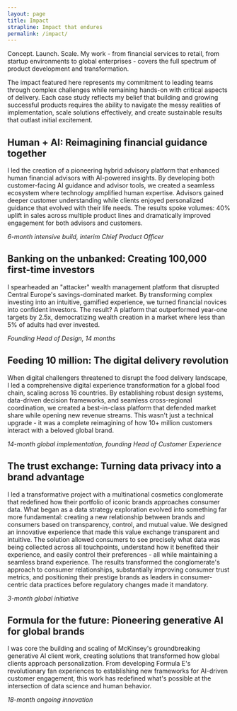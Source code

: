 ```yaml
---
layout: page
title: Impact
strapline: Impact that endures
permalink: /impact/
---
```


Concept. Launch. Scale. My work - from financial services to retail, from startup environments to global enterprises - covers the full spectrum of product development and transformation.

The impact featured here represents my commitment to leading teams through complex challenges while remaining hands-on with critical aspects of delivery. Each case study reflects my belief that building and growing successful products requires the ability to navigate the messy realities of implementation, scale solutions effectively, and create sustainable results that outlast initial excitement.

## Human + AI: Reimagining financial guidance together

I led the creation of a pioneering hybrid advisory platform that enhanced human financial advisors with AI-powered insights. By developing both customer-facing AI guidance and advisor tools, we created a seamless ecosystem where technology amplified human expertise. Advisors gained deeper customer understanding while clients enjoyed personalized guidance that evolved with their life needs. The results spoke volumes: 40% uplift in sales across multiple product lines and dramatically improved engagement for both advisors and customers.

_6-month intensive build, interim Chief Product Officer_

## Banking on the unbanked: Creating 100,000 first-time investors

I spearheaded an "attacker" wealth management platform that disrupted Central Europe's savings-dominated market. By transforming complex investing into an intuitive, gamified experience, we turned financial novices into confident investors. The result? A platform that outperformed year-one targets by 2.5x, democratizing wealth creation in a market where less than 5% of adults had ever invested.

_Founding Head of Design, 14 months_

## Feeding 10 million: The digital delivery revolution

When digital challengers threatened to disrupt the food delivery landscape, I led a comprehensive digital experience transformation for a global food chain, scaling across 16 countries. By establishing robust design systems, data-driven decision frameworks, and seamless cross-regional coordination, we created a best-in-class platform that defended market share while opening new revenue streams. This wasn't just a technical upgrade - it was a complete reimagining of how 10+ million customers interact with a beloved global brand.

_14-month global implementation, founding Head of Customer Experience_

## The trust exchange: Turning data privacy into a brand advantage ##

I led a transformative project with a multinational cosmetics conglomerate that redefined how their portfolio of iconic brands approaches consumer data. What began as a data strategy exploration evolved into something far more fundamental: creating a new relationship between brands and consumers based on transparency, control, and mutual value. We designed an innovative experience that made this value exchange transparent and intuitive. The solution allowed consumers to see precisely what data was being collected across all touchpoints, understand how it benefited their experience, and easily control their preferences - all while maintaining a seamless brand experience. The results transformed the conglomerate's approach to consumer relationships, substantially improving consumer trust metrics, and positioning their prestige brands as leaders in consumer-centric data practices before regulatory changes made it mandatory.

_3-month global initiative_

## Formula for the future: Pioneering generative AI for global brands

I was core the building and scaling of McKinsey's groundbreaking generative AI client work, creating solutions that transformed how global clients approach personalization. From developing Formula E's revolutionary fan experiences to establishing new frameworks for AI-driven customer engagement, this work has redefined what's possible at the intersection of data science and human behavior.

_18-month ongoing innovation_
